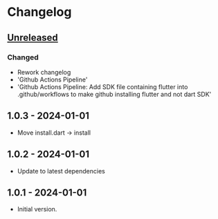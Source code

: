 # Changelog

## [Unreleased]

### Changed

- Rework changelog
- 'Github Actions Pipeline'
- 'Github Actions Pipeline: Add SDK file containing flutter into .github/workflows to make github installing flutter and not dart SDK'

## 1.0.3 - 2024-01-01

- Move install.dart -> install

## 1.0.2 - 2024-01-01

- Update to latest dependencies

## 1.0.1 - 2024-01-01

- Initial version.

[Unreleased]: https://github.com/inlavigo/gg_create_package/compare/1.0.3...HEAD
